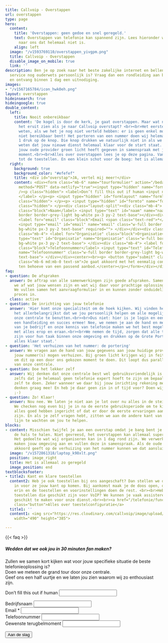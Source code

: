 ```yaml
---
title: Callvoip - Overstappen
url: overstappen
type: page
hero:
  content:
    title: 'Overstappen: geen gedoe en snel geregeld.'
    text: Overstappen van telefonie kan spannend zijn. Lees hieronder waarom een overstap
      naar ons dat helemaal niet is.
    align: left
  image: "/v1593769110/overstappen_yivgpm.png"
  title: Callvoip - Overstappen
  disable_image_on_mobile: true
  link: ''
description: Ben je op zoek naar het beste zakelijke internet en bellen aanbod waar
  service nog ouderwets persoonlijk is? Vraag dan een rondleiding aan bij Callvoip
  en ontvang binnen 1 dag een uitnodiging.
images:
- "/v1567165784/icon_hwk0eh.png"
layout: overstappen
hideinsearch: true
hideingoogle: true
double_content:
  left:
    title: Nooit onbereikbaar
    content: 'De kogel is door de kerk, je gaat overstappen. Maar wat nu? Hoe zou
      het eruit zien als je naar Callvoip overstapt? <br><br>Het eerste wat je moet
      weten, als we het je nog niet verteld hebben: er is geen enkel moment dat je
      niet bereikbaar bent! Het porteren van een nummer doen wij helemaal zelf met
      1 druk op de knop. Die knop drukken we natuurlijk niet in als we niet zeker
      weten dat jouw nieuwe dienst helemaal klaar voor de start staat. We kiezen nadat
      jouw oude provider groen licht heeft gegeven in samenspraak met jou het perfecte
      moment.<br><br>Alles over overstappen lees je op deze pagina. Van de vaste stappen
      tot de toestellen. En een klein schot voor de boeg: het is allemaal zo geregeld!'
  right:
    background: true
    background_color: "#efefef"
    title: <div id="overstap">JA, vertel mij meer!</div>
    content: <div><form class="mb-6" name="tourformulier" action="/bedank/tour/" accept-charset="UTF-8"
      method="POST" data-netlify="true"><input type="hidden" name="form-name" value="tourformulier"
      /><p class="hidden"> <label>Don’t fill this out if human <input name="bot-field">
      </label> </p><p> <input type="hidden" id="formlayout" name="formlayout" value="d-23f3cd981aa749f793cc16353039c3e3"
      class="hidden"> </p><p> <input type="hidden" id="formto" name="formto" value="offerte"
      class="hidden"> </p><div class="layout-split"><div class="mb-4"> <label for="bedrijfsnaam"
      class="block">Naam</label> <input type="text" id="naam" name="naam" class="w-full
      border border-grey-light bg-white px-3 py-2 text-base"></div><div class="mb-4">
      <label for="email" class="block">Email <span class="text-red">*</span></label>
      <input type="email" id="email" name="email" class="w-full border border-grey-light
      bg-white px-3 py-2 text-base" required=""> </div></div><div class="layout-split"><div
      class="mb-4"> <label for="Organisatie" class="block">Organisatie</label> <input
      type="text" id="Organisatie" name="Organisatie" class="w-full border border-grey-light
      bg-white px-3 py-2 text-base"> </div><div class="mb-4"> <label for="Telefoonnummer"
      class="block">Telefoonnummer</label> <input type="text" id="Telefoonnummer"
      name="Telefoonnummer" class="w-full border border-grey-light bg-white px-3 py-2
      text-base"> </div></div><center><br><p> <button type="submit" class="button">Verzenden</button><br></p><p
      class="mb-6 md:mb-0 text-sm">Je gaat akkoord met het eenmalig contact opnemen
      ten behoeve van een passend aanbod.</center></p></form></div></div>
faq:
- question: De afspraken
  answer: De aftrap van alle samenwerkingen zijn goede afspraken. Samen met jou stemmen
    we af wat jouw wensen zijn en wat wij daar voor prachtige oplossingen voor hebben.
    We vullen samen het aanvraagformulier in en kunnen zonder onduidelijkheid het
    proces in.
  class: active
- question: De inrichting van jouw telefonie
  answer: 'Hier komt onze specialiteit om de hoek kijken. Wij vinden het namelijk
    het allerbelangrijkst dat we jou persoonlijk helpen om alle mogelijkheden van
    onze centrale te benutten.<br><br>Dus niet: hier is je login en een linkje naar
    een handleiding en succes ermee! Nee, we nemen je aan de hand en met jouw kennis
    van je bedrijf en onze kennis van telefonie maken we het best mogelijke belplan
    met alles erop en eraan.<br><br>We nemen de tijd, zorgen dat alle toestellen klaar
    zijn voor hun taak binnen onze omgeving en drukken op de Grote Porteer Knop wanneer
    alles klaar staat.'
- question: 'Het verhuizen van het nummer: de portering'
  answer: We vragen aan de hand van jouw gegevens aan jouw huidige provider of we
    jouw nummer(s) mogen verhuizen. Bij groen licht krijgen wij in feite vrij baan
    om dit op een door ons gekozen moment te doen. Dit loopt dus parallel aan de inrichting
    van onze centrale.
- question: Doe het lekker zelf
  answer: Wij denken dat onze centrale best wel gebruiksvriendelijk is. Zo gebruiksvriendelijk
    zelfs dat je helemaal geen telefonie expert hoeft te zijn om bepaalde dingen gewoon
    zelf te doen. Zeker wanneer we daar bij jouw inrichting rekening mee houden. We
    denken graag mee! En heb je daar geen zin in of tijd voor? Doen wij het, hoor.
    ;-)
- question: Zo! Klaar!
  answer: Nou nee. We laten je niet aan je lot over nu alles in de steigers staat.
    We checken nog even bij je in na de eerste gebruiksperiode om te kijken of we
    alles goed hebben ingericht of dat er door de eerste ervaringen aanpassingen nodig
    zijn. En als je zelf vragen hebt, zitten we aan de andere kant van jouw nieuwe
    lijn te wachten om jou te helpen.
blocks:
- content: Misschien twijfel je aan een overstap omdat je bang bent je veel werk op
    de hals te halen. Niet gevreesd, het overstappen kan allemaal supersnel gaan.
    Het gedeelte wat wij organiseren kan in 1 dag rond zijn. We verwerken je aanvraag,
    maken jouw omgeving aan en vullen deze in samenspraak. Als de oude provider meteen
    akkoord geeft op de verhuizing van het nummer kunnen we dat aansluitend overzetten.<br><br><button type="button" id="triggerFreePopup" class="button-outline button-outline-secondary ml-6 text-lg cursor-pointer">Even bellen?</button>
  image: "/v1572861318/laptop_k98xlt.png"
  position: image_right
  title: Het is allemaal zo geregeld
  image_position: end
textblocksfooter:
- title2: Kant en klare toestellen
  content2: Heb je ook toestellen bij ons aangeschaft? Dan stellen we die helemaal
    in voor ze jouw kant op komen. Bij aankomst maak je de doos open, doet de stekkers
    erin en de toestellen en voorinstellingen doen de rest. <br><br>Heb je bestaande
    toestellen die geschikt zijn voor VoIP? We kunnen je vaak assisteren om deze ook
    geschikt te maken voor onze dienst.<br><br><a href="/telefonie/functionaliteiten/toestelconfiguratie/"
    class="button">Alles over toestelconfiguratie</a>
  title1: ''
  content1: <img src="https://res.cloudinary.com/callvoip/image/upload/v1572861318/toestellen_hsiapl.png"
    width="490" height="385">

---
```

{{< faq >}}

<div class="fixed top-0 left-0 w-full h-screen flex justify-center items-center z-30 popupbackground  hidden-popup" id="freePopup"><div class="max-w-md w-full bg-white pt-8 pb-4 px-8 rounded-lg shadow relative z-40 "><h5 class="text-2xl lg:text-3xl font-medium mb-2 leading-tight">Wedden dat we ook jou in 30 minuten fan maken?</h5><div class="mx-auto max-w-xl lg:text-lg   text-grey-medium mb-6">Zullen we samen kort kijken wat voor jouw specifieke situatie de beste telefonieoplossing is?<br>Doen we meteen de grand tour door onze centrale.<br>Geef ons een half uurtje en we laten jou zien waarom wij zo enthousiast zijn.</div><form class="mb-6" name="tourformulier" action="/bedank/tour-popup/" accept-charset="UTF-8" method="POST" data-netlify="true"><input type="hidden" name="form-name" value="tourformulier" /><p class="hidden"> <label>Don’t fill this out if human <input name="bot-field"> </label> </p><p> <input type="hidden" id="formlayout" name="formlayout" value="d-948a1897e5e645e5b41ed33ccdd3d8bb" class="hidden"> </p><p> <input type="hidden" id="formto" name="formto" value="offerte" class="hidden"> </p><div class="layout-split"><div class="mb-4"> <label for="bedrijfsnaam" class="block">Bedrijfsnaam</label> <input type="text" id="bedrijfsnaam" name="bedrijfsnaam" class="w-full border border-grey-light bg-white px-3 py-2 text-base"></div><div class="mb-4"> <label for="email" class="block">Email <span class="text-red">*</span></label> <input type="email" id="email" name="email" class="w-full border border-grey-light bg-white px-3 py-2 text-base" required=""> </div></div><div class="layout-split"><div class="mb-4"> <label for="telefoonnummer" class="block">Telefoonnummer</label> <input type="text" id="telefoonnummer" name="telefoonnummer" class="w-full border border-grey-light bg-white px-3 py-2 text-base"> </div><div class="mb-4"> <label for="terugbelmoment" class="block">Gewenste terugbelmoment</label> <input type="text" id="terugbelmoment" name="terugbelmoment" class="w-full border border-grey-light bg-white px-3 py-2 text-base"> </div></div><p> <button type="submit" class="button">Aan de slag</button> </p></form><buttontype="button"class="absolute top-0 right-0 mt-1 mr-2 p-2 inline-block "id="closeFreePopup"><i class="fal fa-times"></i></button></div><div id="freePopupBG" class="bg-transparent fixed top-0 left-0 w-full h-screen">&nbsp;</div></div>
